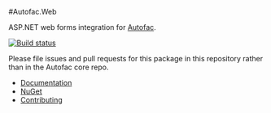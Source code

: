 #Autofac.Web

ASP.NET web forms integration for [Autofac](https://autofac.org).

[![Build status](https://ci.appveyor.com/api/projects/status/m440xdhvmm15iiw0?svg=true)](https://ci.appveyor.com/project/Autofac/autofac-web)

Please file issues and pull requests for this package in this repository rather than in the Autofac core repo.

- [Documentation](https://autofac.readthedocs.io/en/latest/integration/webforms.html)
- [NuGet](https://www.nuget.org/packages/Autofac.Web/)
- [Contributing](https://autofac.readthedocs.io/en/latest/contributors.html)